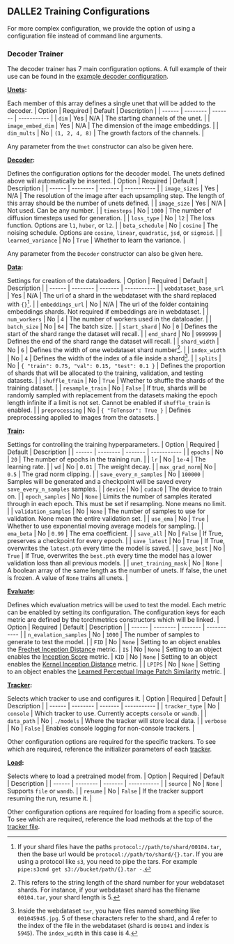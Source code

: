 ## DALLE2 Training Configurations

For more complex configuration, we provide the option of using a configuration file instead of command line arguments.

### Decoder Trainer

The decoder trainer has 7 main configuration options. A full example of their use can be found in the [example decoder configuration](train_decoder_config.json.example).

**<ins>Unets</ins>:**

Each member of this array defines a single unet that will be added to the decoder.
| Option | Required | Default | Description |
| ------ | -------- | ------- | ----------- |
| `dim`  | Yes      | N/A     | The starting channels of the unet. |
| `image_embed_dim` | Yes | N/A | The dimension of the image embeddings. |
| `dim_mults` | No | `(1, 2, 4, 8)` | The growth factors of the channels. |

Any parameter from the `Unet` constructor can also be given here.

**<ins>Decoder</ins>:**

Defines the configuration options for the decoder model. The unets defined above will automatically be inserted.
| Option | Required | Default | Description |
| ------ | -------- | ------- | ----------- |
| `image_sizes` | Yes | N/A | The resolution of the image after each upsampling step. The length of this array should be the number of unets defined. |
| `image_size` | Yes | N/A | Not used. Can be any number. |
| `timesteps` | No | `1000` | The number of diffusion timesteps used for generation. |
| `loss_type` | No | `l2` | The loss function. Options are `l1`, `huber`, or `l2`. |
| `beta_schedule` | No | `cosine` | The noising schedule. Options are `cosine`, `linear`, `quadratic`, `jsd`, or `sigmoid`. |
| `learned_variance` | No | `True` | Whether to learn the variance. |

Any parameter from the `Decoder` constructor can also be given here.

**<ins>Data</ins>:**

Settings for creation of the dataloaders.
| Option | Required | Default | Description |
| ------ | -------- | ------- | ----------- |
| `webdataset_base_url` | Yes | N/A | The url of a shard in the webdataset with the shard replaced with `{}`[^1]. |
| `embeddings_url` | No | N/A | The url of the folder containing embeddings shards. Not required if embeddings are in webdataset. |
| `num_workers` | No | `4` | The number of workers used in the dataloader. |
| `batch_size` | No | `64` | The batch size. |
| `start_shard` | No | `0` | Defines the start of the shard range the dataset will recall. |
| `end_shard` | No | `9999999` | Defines the end of the shard range the dataset will recall. |
| `shard_width` | No | `6` | Defines the width of one webdataset shard number[^2]. |
| `index_width` | No | `4` | Defines the width of the index of a file inside a shard[^3]. |
| `splits` | No | `{ "train": 0.75, "val": 0.15, "test": 0.1 }` | Defines the proportion of shards that will be allocated to the training, validation, and testing datasets. |
| `shuffle_train` | No | `True` | Whether to shuffle the shards of the training dataset. |
| `resample_train` | No | `False` | If true, shards will be randomly sampled with replacement from the datasets making the epoch length infinite if a limit is not set. Cannot be enabled if `shuffle_train` is enabled. |
| `preprocessing` | No | `{ "ToTensor": True }` | Defines preprocessing applied to images from the datasets. |

[^1]: If your shard files have the paths `protocol://path/to/shard/00104.tar`, then the base url would be `protocol://path/to/shard/{}.tar`. If you are using a protocol like `s3`, you need to pipe the tars. For example `pipe:s3cmd get s3://bucket/path/{}.tar -`.

[^2]: This refers to the string length of the shard number for your webdataset shards. For instance, if your webdataset shard has the filename `00104.tar`, your shard length is 5.

[^3]: Inside the webdataset `tar`, you have files named something like `001045945.jpg`. 5 of these characters refer to the shard, and 4 refer to the index of the file in the webdataset (shard is `001041` and index is `5945`). The `index_width` in this case is 4.

**<ins>Train</ins>:**

Settings for controlling the training hyperparameters.
| Option | Required | Default | Description |
| ------ | -------- | ------- | ----------- |
| `epochs` | No | `20` | The number of epochs in the training run. |
| `lr` | No | `1e-4` | The learning rate. |
| `wd` | No | `0.01` | The weight decay. |
| `max_grad_norm`| No | `0.5` | The grad norm clipping. |
| `save_every_n_samples` | No | `100000` | Samples will be generated and a checkpoint will be saved every `save_every_n_samples` samples. |
| `device` | No | `cuda:0` | The device to train on. |
| `epoch_samples` | No | `None` | Limits the number of samples iterated through in each epoch. This must be set if resampling. None means no limit. |
| `validation_samples` | No | `None` | The number of samples to use for validation. None mean the entire validation set. |
| `use_ema` | No | `True` | Whether to use exponential moving average models for sampling. |
| `ema_beta` | No | `0.99` | The ema coefficient. |
| `save_all` | No | `False` | If True, preserves a checkpoint for every epoch. |
| `save_latest` | No | `True` | If True, overwrites the `latest.pth` every time the model is saved. |
| `save_best` | No | `True` | If True, overwrites the `best.pth` every time the model has a lower validation loss than all previous models. |
| `unet_training_mask` | No | `None` | A boolean array of the same length as the number of unets. If false, the unet is frozen. A value of `None` trains all unets. |

**<ins>Evaluate</ins>:**

Defines which evaluation metrics will be used to test the model.
Each metric can be enabled by setting its configuration. The configuration keys for each metric are defined by the torchmetrics constructors which will be linked.
| Option | Required | Default | Description |
| ------ | -------- | ------- | ----------- |
| `n_evalation_samples` | No | `1000` | The number of samples to generate to test the model. |
| `FID` | No | `None` | Setting to an object enables the [Frechet Inception Distance](https://torchmetrics.readthedocs.io/en/stable/image/frechet_inception_distance.html) metric. 
| `IS` | No | `None` | Setting to an object enables the [Inception Score](https://torchmetrics.readthedocs.io/en/stable/image/inception_score.html) metric.
| `KID` | No | `None` | Setting to an object enables the [Kernel Inception Distance](https://torchmetrics.readthedocs.io/en/stable/image/kernel_inception_distance.html) metric. |
| `LPIPS` | No | `None` | Setting to an object enables the [Learned Perceptual Image Patch Similarity](https://torchmetrics.readthedocs.io/en/stable/image/learned_perceptual_image_patch_similarity.html) metric. |

**<ins>Tracker</ins>:**

Selects which tracker to use and configures it.
| Option | Required | Default | Description |
| ------ | -------- | ------- | ----------- |
| `tracker_type` | No | `console` | Which tracker to use. Currently accepts `console` or `wandb`. |
| `data_path` | No | `./models` | Where the tracker will store local data. |
| `verbose` | No | `False` | Enables console logging for non-console trackers. |

Other configuration options are required for the specific trackers. To see which are required, reference the initializer parameters of each [tracker](../dalle2_pytorch/trackers.py).

**<ins>Load</ins>:**

Selects where to load a pretrained model from.
| Option | Required | Default | Description |
| ------ | -------- | ------- | ----------- |
| `source` | No | `None` | Supports `file` or `wandb`. |
| `resume` | No | `False` | If the tracker support resuming the run, resume it. |

Other configuration options are required for loading from a specific source. To see which are required, reference the load methods at the top of the [tracker file](../dalle2_pytorch/trackers.py).

